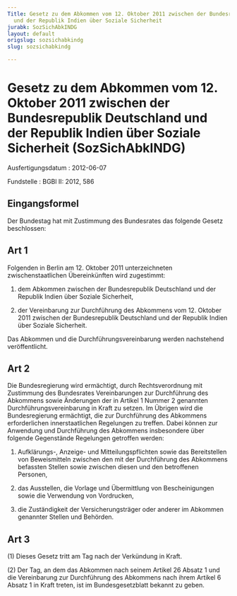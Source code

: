 ```yaml
---
Title: Gesetz zu dem Abkommen vom 12. Oktober 2011 zwischen der Bundesrepublik Deutschland
  und der Republik Indien über Soziale Sicherheit
jurabk: SozSichAbkINDG
layout: default
origslug: sozsichabkindg
slug: sozsichabkindg

---
```


# Gesetz zu dem Abkommen vom 12. Oktober 2011 zwischen der Bundesrepublik Deutschland und der Republik Indien über Soziale Sicherheit (SozSichAbkINDG)

Ausfertigungsdatum
:   2012-06-07

Fundstelle
:   BGBl II: 2012, 586

## Eingangsformel

Der Bundestag hat mit Zustimmung des Bundesrates das folgende Gesetz
beschlossen:

## Art 1

Folgenden in Berlin am 12. Oktober 2011 unterzeichneten
zwischenstaatlichen Übereinkünften wird zugestimmt:

1.  dem Abkommen zwischen der Bundesrepublik Deutschland und der Republik
    Indien über Soziale Sicherheit,


2.  der Vereinbarung zur Durchführung des Abkommens vom 12. Oktober 2011
    zwischen der Bundesrepublik Deutschland und der Republik Indien über
    Soziale Sicherheit.



Das Abkommen und die Durchführungsvereinbarung werden nachstehend
veröffentlicht.

## Art 2

Die Bundesregierung wird ermächtigt, durch Rechtsverordnung mit
Zustimmung des Bundesrates Vereinbarungen zur Durchführung des
Abkommens sowie Änderungen der in Artikel 1 Nummer 2 genannten
Durchführungsvereinbarung in Kraft zu setzen. Im Übrigen wird die
Bundesregierung ermächtigt, die zur Durchführung des Abkommens
erforderlichen innerstaatlichen Regelungen zu treffen. Dabei können
zur Anwendung und Durchführung des Abkommens insbesondere über
folgende Gegenstände Regelungen getroffen werden:

1.  Aufklärungs-, Anzeige- und Mitteilungspflichten sowie das
    Bereitstellen von Beweismitteln zwischen den mit der Durchführung des
    Abkommens befassten Stellen sowie zwischen diesen und den betroffenen
    Personen,


2.  das Ausstellen, die Vorlage und Übermittlung von Bescheinigungen sowie
    die Verwendung von Vordrucken,


3.  die Zuständigkeit der Versicherungsträger oder anderer im Abkommen
    genannter Stellen und Behörden.

## Art 3

(1) Dieses Gesetz tritt am Tag nach der Verkündung in Kraft.

(2) Der Tag, an dem das Abkommen nach seinem Artikel 26 Absatz 1 und
die Vereinbarung zur Durchführung des Abkommens nach ihrem Artikel 6
Absatz 1 in Kraft treten, ist im Bundesgesetzblatt bekannt zu geben.


